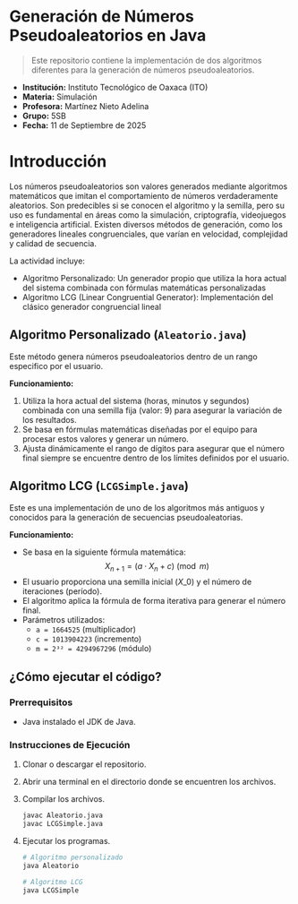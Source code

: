 # Generación de Números Pseudoaleatorios en Java
> Este repositorio contiene la implementación de dos algoritmos diferentes para la generación de números pseudoaleatorios.
- **Institución:** Instituto Tecnológico de Oaxaca (ITO) 
- **Materia:** Simulación 
- **Profesora:** Martínez Nieto Adelina 
- **Grupo:** 5SB 
- **Fecha:** 11 de Septiembre de 2025 

# Introducción
Los números pseudoaleatorios son valores generados mediante algoritmos matemáticos que imitan el comportamiento de números verdaderamente aleatorios. Son predecibles si se conocen el algoritmo y la semilla, pero su uso es fundamental en áreas como la simulación, criptografía, videojuegos e inteligencia artificial. Existen diversos métodos de generación, como los generadores lineales congruenciales, que varían en velocidad, complejidad y calidad de secuencia.

La actividad incluye:
- Algoritmo Personalizado: Un generador propio que utiliza la hora actual del sistema combinada con fórmulas matemáticas personalizadas
- Algoritmo LCG (Linear Congruential Generator): Implementación del clásico generador congruencial lineal

## Algoritmo Personalizado (`Aleatorio.java`)
Este método genera números pseudoaleatorios dentro de un rango especifico por el usuario.

**Funcionamiento:**
1. Utiliza la hora actual del sistema (horas, minutos y segundos) combinada con una semilla fija (valor: 9) para asegurar la variación de los resultados.
2. Se basa en fórmulas matemáticas diseñadas por el equipo para procesar estos valores y generar un número.
3. Ajusta dinámicamente el rango de dígitos para asegurar que el número final siempre se encuentre dentro de los límites definidos por el usuario.

## Algoritmo LCG (`LCGSimple.java`)
Este es una implementación de uno de los algoritmos más antiguos y conocidos para la generación de secuencias pseudoaleatorias.

**Funcionamiento:**
  - Se basa en la siguiente fórmula matemática:
    $$X_{n+1} = (a \cdot X_n + c) \pmod{m}$$
  - El usuario proporciona una semilla inicial ($X\_0$) y el número de iteraciones (período).
  - El algoritmo aplica la fórmula de forma iterativa para generar el número final.
  - Parámetros utilizados:
    - `a = 1664525` (multiplicador)
    - `c = 1013904223` (incremento)
    - `m = 2³² = 4294967296` (módulo)

## ¿Cómo ejecutar el código?
### Prerrequisitos
- Java instalado el JDK de Java.

### Instrucciones de Ejecución

1. Clonar o descargar el repositorio.
2. Abrir una terminal en el directorio donde se encuentren los archivos.
3. Compilar los archivos.
   ```bash
   javac Aleatorio.java
   javac LCGSimple.java
   ```

4. Ejecutar los programas.
   ```bash
   # Algoritmo personalizado
   java Aleatorio
   
   # Algoritmo LCG
   java LCGSimple
   ```
